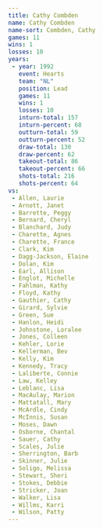 ```yaml
---
title: Cathy Combden
name: Cathy Combden
name-sort: Combden, Cathy
games: 11
wins: 1
losses: 10
years:
 - year: 1992
   event: Hearts
   team: "NL"
   position: Lead
   games: 11
   wins: 1
   losses: 10
   inturn-total: 157
   inturn-percent: 68
   outturn-total: 59
   outturn-percent: 52
   draw-total: 130
   draw-percent: 62
   takeout-total: 86
   takeout-percent: 66
   shots-total: 216
   shots-percent: 64
vs:
 - Allen, Laurie
 - Arnott, Janet
 - Barrette, Peggy
 - Bernard, Cheryl
 - Blanchard, Judy
 - Charette, Agnes
 - Charette, France
 - Clark, Kim
 - Dagg-Jackson, Elaine
 - Dolan, Kim
 - Earl, Allison
 - Englot, Michelle
 - Fahlman, Kathy
 - Floyd, Kathy
 - Gauthier, Cathy
 - Girard, Sylvie
 - Green, Sue
 - Hanlon, Heidi
 - Johnstone, Loralee
 - Jones, Colleen
 - Kehler, Lorie
 - Kellerman, Bev
 - Kelly, Kim
 - Kennedy, Tracy
 - Laliberte, Connie
 - Law, Kelley
 - Leblanc, Lisa
 - MacAulay, Marion
 - Mattatall, Mary
 - McArdle, Cindy
 - McInnis, Susan
 - Moses, Dawn
 - Osborne, Chantal
 - Sauer, Cathy
 - Scales, Julie
 - Sherrington, Barb
 - Skinner, Julie
 - Soligo, Melissa
 - Stewart, Sheri
 - Stokes, Debbie
 - Stricker, Joan
 - Walker, Lisa
 - Willms, Karri
 - Wilson, Patty
---
```

